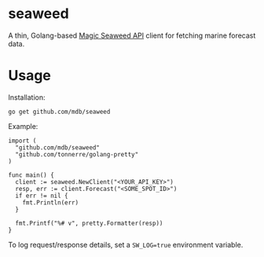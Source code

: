 # seaweed

A thin, Golang-based [Magic Seaweed API](http://magicseaweed.com/developer/forecast-api) client for fetching marine forecast data.

# Usage

Installation:

```
go get github.com/mdb/seaweed
```

Example:

```
import (
  "github.com/mdb/seaweed"
  "github.com/tonnerre/golang-pretty"
)

func main() {
  client := seaweed.NewClient("<YOUR_API_KEY>")
  resp, err := client.Forecast("<SOME_SPOT_ID>")
  if err != nil {
    fmt.Println(err)
  }

  fmt.Printf("%# v", pretty.Formatter(resp))
}
```

To log request/response details, set a `SW_LOG=true` environment variable.
